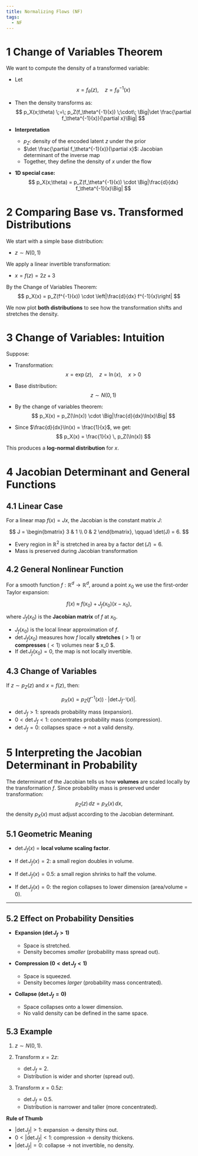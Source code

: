 ```yaml
---
title: Normalizing Flows (NF)
tags:
  - NF
---
```


# 1 Change of Variables Theorem

We want to compute the density of a transformed variable:

- Let  
  $$
  x = f_\theta(z), \quad z = f_\theta^{-1}(x)
  $$

- Then the density transforms as:  
  $$
  p_X(x;\theta) \;=\; p_Z(f_\theta^{-1}(x)) \;\cdot\; \Big|\det \frac{\partial f_\theta^{-1}(x)}{\partial x}\Big|
  $$

- **Interpretation**
  - $p_Z$: density of the encoded latent $z$ under the prior
  - $\det \frac{\partial f_\theta^{-1}(x)}{\partial x}$: Jacobian determinant of the inverse map
  - Together, they define the density of $x$ under the flow

- **1D special case:**  
  $$
  p_X(x;\theta) = p_Z(f_\theta^{-1}(x)) \cdot \Big|\frac{d}{dx} f_\theta^{-1}(x)\Big|
  $$


# 2 Comparing Base vs. Transformed Distributions

We start with a simple base distribution:
- $z \sim {N}(0,1)$

We apply a linear invertible transformation:
- $x = f(z) = 2z + 3$

By the Change of Variables Theorem:
$$
p_X(x) = p_Z(f^{-1}(x)) \cdot \left|\frac{d}{dx} f^{-1}(x)\right|
$$

We now plot **both distributions** to see how the transformation shifts and stretches the density.

# 3 Change of Variables: Intuition

Suppose:

- Transformation:  
  $$
  x = \exp(z), \quad z = \ln(x), \quad x > 0
  $$

- Base distribution:  
  $$
  z \sim {N}(0,1)
  $$

- By the change of variables theorem:  
  $$
  p_X(x) = p_Z(\ln(x)) \cdot \Big|\frac{d}{dx}\ln(x)\Big|
  $$

- Since $\frac{d}{dx}\ln(x) = \frac{1}{x}$, we get:  
  $$
  p_X(x) = \frac{1}{x} \, p_Z(\ln(x))
  $$

This produces a **log-normal distribution** for $x$.

# 4 Jacobian Determinant and General Functions

## 4.1 Linear Case
For a linear map $f(x) = Jx$, the Jacobian is the constant matrix $J$:

$$
J =
\begin{bmatrix}
3 & 1 \\
0 & 2
\end{bmatrix},
\qquad
\det(J) = 6.
$$

- Every region in $\mathbb{R}^2$ is stretched in area by a factor $\det(J)=6$.
- Mass is preserved during Jacobian transformation
## 4.2 General Nonlinear Function
For a smooth function $f:\mathbb{R}^d \to \mathbb{R}^d$,  around a point $x_0$ we use the first-order Taylor expansion:

$$
f(x) \;\approx\; f(x_0) + J_f(x_0)(x - x_0),
$$

where $J_f(x_0)$ is the **Jacobian matrix** of $f$ at $x_0$.

- $J_f(x_0)$ is the local linear approximation of $f$.  
- $\det J_f(x_0)$ measures how $f$ locally **stretches** $(>1$) or  
  **compresses** ($<1$) volumes near $ x_0 $.  
- If $\det J_f(x_0) = 0$, the map is not locally invertible.  

## 4.3 Change of Variables
If $z \sim p_Z(z)$ and $x = f(z)$, then:

$$
p_X(x) = p_Z(f^{-1}(x)) \cdot \left|\det J_{f^{-1}}(x)\right|.
$$

- $\det J_f > 1$: spreads probability mass (expansion).  
- $0 < \det J_f < 1$: concentrates probability mass (compression).  
- $\det J_f = 0$: collapses space → not a valid density.  

# 5 Interpreting the Jacobian Determinant in Probability

The determinant of the Jacobian tells us how **volumes** are scaled locally by the transformation $f$. Since probability mass is preserved under transformation:
$$
p_Z(z)\,dz = p_X(x)\,dx,
$$
the density $p_X(x)$ must adjust according to the Jacobian determinant.

## 5.1 Geometric Meaning
- $\det J_f(x)$ = **local volume scaling factor**.

- If ${} \det J_f(x) = 2 {}$: a small region doubles in volume.  
- If $\det J_f(x) = 0.5$: a small region shrinks to half the volume.  
- If $\det J_f(x) = 0$: the region collapses to lower dimension (area/volume = 0).

---

## 5.2 Effect on Probability Densities

- **Expansion ($\det J_f > 1$)**  
  - Space is stretched.  
  - Density becomes *smaller* (probability mass spread out).  

- **Compression ($0 < \det J_f < 1$)**  
  - Space is squeezed.  
  - Density becomes *larger* (probability mass concentrated).  

- **Collapse ($\det J_f = 0$)**  
  - Space collapses onto a lower dimension.  
  - No valid density can be defined in the same space.

## 5.3 Example
1. $z \sim {N}(0,1)$.  
2. Transform $x = 2z$:  
   - $\det J_f = 2$.  
   - Distribution is wider and shorter (spread out).  

3. Transform $x = 0.5z$:  
   - $\det J_f = 0.5$.  
   - Distribution is narrower and taller (more concentrated).

**Rule of Thumb**  
- $|\det J_f| > 1$: expansion → density thins out.  
- $0 < |\det J_f| < 1$: compression → density thickens.  
- $|\det J_f| = 0$: collapse → not invertible, no density.
